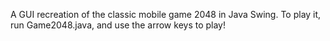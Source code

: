 A GUI recreation of the classic mobile game 2048 in Java Swing. To play it, run Game2048.java, and use the arrow keys to play!
